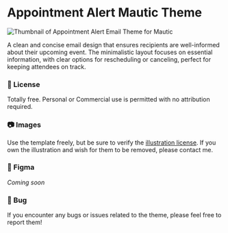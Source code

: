 # Appointment Alert Mautic Theme
![Thumbnail of Appointment Alert Email Theme for Mautic](https://github.com/user-attachments/assets/44ce56cf-32fb-4089-b722-5335d1af46cf)

A clean and concise email design that ensures recipients are well-informed about their upcoming event. The minimalistic layout focuses on essential information, with clear options for rescheduling or canceling, perfect for keeping attendees on track.

### 📜 License

Totally free. Personal or Commercial use is permitted with no attribution required.

### 📷 Images

Use the template freely, but be sure to verify the [illustration license](https://www.figma.com/@zea). If you own the illustration and wish for them to be removed, please contact me.

### 🎨 Figma

*Coming soon*

### 🐛 Bug

If you encounter any bugs or issues related to the theme, please feel free to report them!

